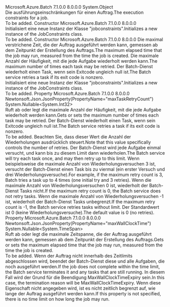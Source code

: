 <Type Name="JobConstraints" FullName="Microsoft.Azure.Batch.Protocol.Models.JobConstraints">
  <TypeSignature Language="C#" Value="public class JobConstraints" />
  <TypeSignature Language="ILAsm" Value=".class public auto ansi beforefieldinit JobConstraints extends System.Object" />
  <TypeSignature Language="DocId" Value="T:Microsoft.Azure.Batch.Protocol.Models.JobConstraints" />
  <TypeSignature Language="VB.NET" Value="Public Class JobConstraints" />
  <TypeSignature Language="F#" Value="type JobConstraints = class" />
  <AssemblyInfo>
    <AssemblyName>Microsoft.Azure.Batch</AssemblyName>
    <AssemblyVersion>7.1.0.0</AssemblyVersion>
    <AssemblyVersion>8.0.0.0</AssemblyVersion>
  </AssemblyInfo>
  <Base>
    <BaseTypeName>System.Object</BaseTypeName>
  </Base>
  <Interfaces />
  <Docs>
    <summary>
            <span data-ttu-id="91504-101">Die ausführungseinschränkungen für einen Auftrag.</span><span class="sxs-lookup"><span data-stu-id="91504-101">The execution constraints for a job.</span></span>
            </summary>
    <remarks>To be added.</remarks>
  </Docs>
  <Members>
    <Member MemberName=".ctor">
      <MemberSignature Language="C#" Value="public JobConstraints ();" />
      <MemberSignature Language="ILAsm" Value=".method public hidebysig specialname rtspecialname instance void .ctor() cil managed" />
      <MemberSignature Language="DocId" Value="M:Microsoft.Azure.Batch.Protocol.Models.JobConstraints.#ctor" />
      <MemberSignature Language="VB.NET" Value="Public Sub New ()" />
      <MemberType>Constructor</MemberType>
      <AssemblyInfo>
        <AssemblyName>Microsoft.Azure.Batch</AssemblyName>
        <AssemblyVersion>7.1.0.0</AssemblyVersion>
        <AssemblyVersion>8.0.0.0</AssemblyVersion>
      </AssemblyInfo>
      <Parameters />
      <Docs>
        <summary>
            <span data-ttu-id="91504-102">Initialisiert eine neue Instanz der Klasse "jobconstraints".</span><span class="sxs-lookup"><span data-stu-id="91504-102">Initializes a new instance of the JobConstraints class.</span></span>
            </summary>
        <remarks>To be added.</remarks>
      </Docs>
    </Member>
    <Member MemberName=".ctor">
      <MemberSignature Language="C#" Value="public JobConstraints (Nullable&lt;TimeSpan&gt; maxWallClockTime = null, Nullable&lt;int&gt; maxTaskRetryCount = null);" />
      <MemberSignature Language="ILAsm" Value=".method public hidebysig specialname rtspecialname instance void .ctor(valuetype System.Nullable`1&lt;valuetype System.TimeSpan&gt; maxWallClockTime, valuetype System.Nullable`1&lt;int32&gt; maxTaskRetryCount) cil managed" />
      <MemberSignature Language="DocId" Value="M:Microsoft.Azure.Batch.Protocol.Models.JobConstraints.#ctor(System.Nullable{System.TimeSpan},System.Nullable{System.Int32})" />
      <MemberSignature Language="VB.NET" Value="Public Sub New (Optional maxWallClockTime As Nullable(Of TimeSpan) = null, Optional maxTaskRetryCount As Nullable(Of Integer) = null)" />
      <MemberSignature Language="F#" Value="new Microsoft.Azure.Batch.Protocol.Models.JobConstraints : Nullable&lt;TimeSpan&gt; * Nullable&lt;int&gt; -&gt; Microsoft.Azure.Batch.Protocol.Models.JobConstraints" Usage="new Microsoft.Azure.Batch.Protocol.Models.JobConstraints (maxWallClockTime, maxTaskRetryCount)" />
      <MemberType>Constructor</MemberType>
      <AssemblyInfo>
        <AssemblyName>Microsoft.Azure.Batch</AssemblyName>
        <AssemblyVersion>7.1.0.0</AssemblyVersion>
        <AssemblyVersion>8.0.0.0</AssemblyVersion>
      </AssemblyInfo>
      <Parameters>
        <Parameter Name="maxWallClockTime" Type="System.Nullable&lt;System.TimeSpan&gt;" />
        <Parameter Name="maxTaskRetryCount" Type="System.Nullable&lt;System.Int32&gt;" />
      </Parameters>
      <Docs>
        <param name="maxWallClockTime"><span data-ttu-id="91504-103">Die maximal verstrichene Zeit, die der Auftrag ausgeführt werden kann, gemessen ab dem Zeitpunkt der Erstellung des Auftrags.</span><span class="sxs-lookup"><span data-stu-id="91504-103">The maximum elapsed time that the job may run, measured from the time the job is created.</span></span></param>
        <param name="maxTaskRetryCount"><span data-ttu-id="91504-104">Die maximale Anzahl der Häufigkeit, mit die jede Aufgabe wiederholt werden kann.</span><span class="sxs-lookup"><span data-stu-id="91504-104">The maximum number of times each task may be retried.</span></span> <span data-ttu-id="91504-105">Der Batch-Dienst wiederholt einen Task, wenn sein Exitcode ungleich null ist.</span><span class="sxs-lookup"><span data-stu-id="91504-105">The Batch service retries a task if its exit code is nonzero.</span></span></param>
        <summary>
            <span data-ttu-id="91504-106">Initialisiert eine neue Instanz der Klasse "jobconstraints".</span><span class="sxs-lookup"><span data-stu-id="91504-106">Initializes a new instance of the JobConstraints class.</span></span>
            </summary>
        <remarks>To be added.</remarks>
      </Docs>
    </Member>
    <Member MemberName="MaxTaskRetryCount">
      <MemberSignature Language="C#" Value="public Nullable&lt;int&gt; MaxTaskRetryCount { get; set; }" />
      <MemberSignature Language="ILAsm" Value=".property instance valuetype System.Nullable`1&lt;int32&gt; MaxTaskRetryCount" />
      <MemberSignature Language="DocId" Value="P:Microsoft.Azure.Batch.Protocol.Models.JobConstraints.MaxTaskRetryCount" />
      <MemberSignature Language="VB.NET" Value="Public Property MaxTaskRetryCount As Nullable(Of Integer)" />
      <MemberSignature Language="F#" Value="member this.MaxTaskRetryCount : Nullable&lt;int&gt; with get, set" Usage="Microsoft.Azure.Batch.Protocol.Models.JobConstraints.MaxTaskRetryCount" />
      <MemberType>Property</MemberType>
      <AssemblyInfo>
        <AssemblyName>Microsoft.Azure.Batch</AssemblyName>
        <AssemblyVersion>7.1.0.0</AssemblyVersion>
        <AssemblyVersion>8.0.0.0</AssemblyVersion>
      </AssemblyInfo>
      <Attributes>
        <Attribute>
          <AttributeName>Newtonsoft.Json.JsonProperty(PropertyName="maxTaskRetryCount")</AttributeName>
        </Attribute>
      </Attributes>
      <ReturnValue>
        <ReturnType>System.Nullable&lt;System.Int32&gt;</ReturnType>
      </ReturnValue>
      <Docs>
        <summary>
            <span data-ttu-id="91504-107">Ruft ab oder legt die maximale Anzahl der Häufigkeit, mit die jede Aufgabe wiederholt werden kann.</span><span class="sxs-lookup"><span data-stu-id="91504-107">Gets or sets the maximum number of times each task may be retried.</span></span>
            <span data-ttu-id="91504-108">Der Batch-Dienst wiederholt einen Task, wenn sein Exitcode ungleich null ist.</span><span class="sxs-lookup"><span data-stu-id="91504-108">The Batch service retries a task if its exit code is nonzero.</span></span>
            </summary>
        <value>To be added.</value>
        <remarks>
            <span data-ttu-id="91504-109">Beachten Sie, dass dieser Wert die Anzahl der Wiederholungen ausdrücklich steuert.</span><span class="sxs-lookup"><span data-stu-id="91504-109">Note that this value specifically controls the number of retries.</span></span>
            <span data-ttu-id="91504-110">Der Batch-Dienst wird jede Aufgabe einmal versucht, und kann bis zu diesem Limit dann wiederholen.</span><span class="sxs-lookup"><span data-stu-id="91504-110">The Batch service will try each task once, and may then retry up to this limit.</span></span> <span data-ttu-id="91504-111">Wenn beispielsweise die maximale Anzahl von Wiederholungsversuchen 3 ist, versucht der Batch-Dienst einen Task bis zu viermal (ein erster Versuch und drei Wiederholungsversuche).</span><span class="sxs-lookup"><span data-stu-id="91504-111">For example, if the maximum retry count is 3, Batch tries a task up to 4 times (one initial try and 3 retries).</span></span> <span data-ttu-id="91504-112">Wenn die maximale Anzahl von Wiederholungsversuchen 0 ist, wiederholt der Batch-Dienst Tasks nicht.</span><span class="sxs-lookup"><span data-stu-id="91504-112">If the maximum retry count is 0, the Batch service does not retry tasks.</span></span>
            <span data-ttu-id="91504-113">Wenn die maximale Anzahl von Wiederholungsversuchen -1 ist, wiederholt der Batch-Dienst Tasks unbegrenzt.</span><span class="sxs-lookup"><span data-stu-id="91504-113">If the maximum retry count is -1, the Batch service retries tasks without limit.</span></span> <span data-ttu-id="91504-114">Der Standardwert ist 0 (keine Wiederholungsversuche).</span><span class="sxs-lookup"><span data-stu-id="91504-114">The default value is 0 (no retries).</span></span>
            </remarks>
      </Docs>
    </Member>
    <Member MemberName="MaxWallClockTime">
      <MemberSignature Language="C#" Value="public Nullable&lt;TimeSpan&gt; MaxWallClockTime { get; set; }" />
      <MemberSignature Language="ILAsm" Value=".property instance valuetype System.Nullable`1&lt;valuetype System.TimeSpan&gt; MaxWallClockTime" />
      <MemberSignature Language="DocId" Value="P:Microsoft.Azure.Batch.Protocol.Models.JobConstraints.MaxWallClockTime" />
      <MemberSignature Language="VB.NET" Value="Public Property MaxWallClockTime As Nullable(Of TimeSpan)" />
      <MemberSignature Language="F#" Value="member this.MaxWallClockTime : Nullable&lt;TimeSpan&gt; with get, set" Usage="Microsoft.Azure.Batch.Protocol.Models.JobConstraints.MaxWallClockTime" />
      <MemberType>Property</MemberType>
      <AssemblyInfo>
        <AssemblyName>Microsoft.Azure.Batch</AssemblyName>
        <AssemblyVersion>7.1.0.0</AssemblyVersion>
        <AssemblyVersion>8.0.0.0</AssemblyVersion>
      </AssemblyInfo>
      <Attributes>
        <Attribute>
          <AttributeName>Newtonsoft.Json.JsonProperty(PropertyName="maxWallClockTime")</AttributeName>
        </Attribute>
      </Attributes>
      <ReturnValue>
        <ReturnType>System.Nullable&lt;System.TimeSpan&gt;</ReturnType>
      </ReturnValue>
      <Docs>
        <summary>
            <span data-ttu-id="91504-115">Ruft ab oder legt die maximale Zeitspanne, die der Auftrag ausgeführt werden kann, gemessen ab dem Zeitpunkt der Erstellung des Auftrags.</span><span class="sxs-lookup"><span data-stu-id="91504-115">Gets or sets the maximum elapsed time that the job may run, measured from the time the job is created.</span></span>
            </summary>
        <value>To be added.</value>
        <remarks>
            <span data-ttu-id="91504-116">Wenn der Auftrag nicht innerhalb des Zeitlimits abgeschlossen wird, beendet der Batch-Dienst diese und alle Aufgaben, die noch ausgeführt werden.</span><span class="sxs-lookup"><span data-stu-id="91504-116">If the job does not complete within the time limit, the Batch service terminates it and any tasks that are still running.</span></span> <span data-ttu-id="91504-117">In diesem Fall wird der Grund für die Beendigung MaxWallClockTimeExpiry sein.</span><span class="sxs-lookup"><span data-stu-id="91504-117">In this case, the termination reason will be MaxWallClockTimeExpiry.</span></span> <span data-ttu-id="91504-118">Wenn diese Eigenschaft nicht angegeben wird, ist es nicht zeitlich begrenzt auf, wie lange der Auftrag ausgeführt werden kann.</span><span class="sxs-lookup"><span data-stu-id="91504-118">If this property is not specified, there is no time limit on how long the job may run.</span></span>
            </remarks>
      </Docs>
    </Member>
  </Members>
</Type>